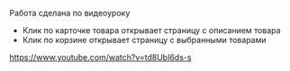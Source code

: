 Работа сделана по видеоуроку

- Клик по карточке товара открывает страницу с описанием товара
- Клик по корзине открывает страницу с выбранными товарами

https://www.youtube.com/watch?v=td8UbI6ds-s
